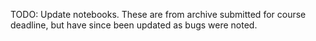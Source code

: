 TODO: Update notebooks. These are from archive submitted for course deadline, but have since been updated as bugs were noted.
